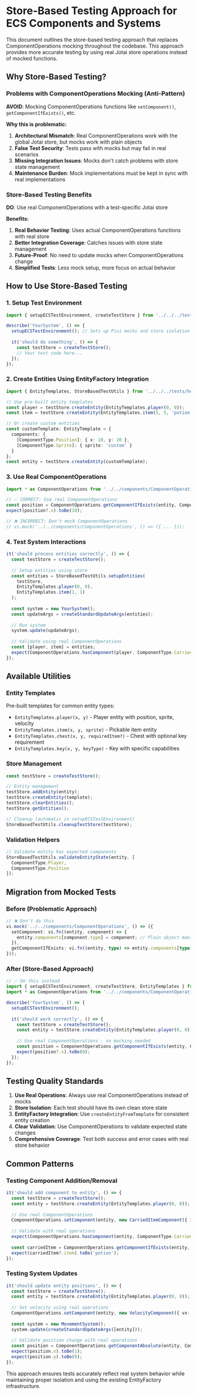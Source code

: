 # Store-Based Testing Approach for ECS Components and Systems

This document outlines the store-based testing approach that replaces ComponentOperations mocking throughout the codebase. This approach provides more accurate testing by using real Jotai store operations instead of mocked functions.

## Why Store-Based Testing?

### Problems with ComponentOperations Mocking (Anti-Pattern)

**AVOID**: Mocking ComponentOperations functions like `setComponent()`, `getComponentIfExists()`, etc.

**Why this is problematic:**
1. **Architectural Mismatch**: Real ComponentOperations work with the global Jotai store, but mocks work with plain objects
2. **False Test Security**: Tests pass with mocks but may fail in real scenarios  
3. **Missing Integration Issues**: Mocks don't catch problems with store state management
4. **Maintenance Burden**: Mock implementations must be kept in sync with real implementations

### Store-Based Testing Benefits

**DO**: Use real ComponentOperations with a test-specific Jotai store

**Benefits:**
1. **Real Behavior Testing**: Uses actual ComponentOperations functions with real store
2. **Better Integration Coverage**: Catches issues with store state management
3. **Future-Proof**: No need to update mocks when ComponentOperations change
4. **Simplified Tests**: Less mock setup, more focus on actual behavior

## How to Use Store-Based Testing

### 1. Setup Test Environment

```typescript
import { setupECSTestEnvironment, createTestStore } from '../../../tests/helpers/ecsTestSetup';

describe('YourSystem', () => {
  setupECSTestEnvironment(); // Sets up Pixi mocks and store isolation
  
  it('should do something', () => {
    const testStore = createTestStore();
    // Your test code here...
  });
});
```

### 2. Create Entities Using EntityFactory Integration

```typescript
import { EntityTemplates, StoreBasedTestUtils } from '../../../tests/helpers/ecsTestSetup';

// Use pre-built entity templates
const player = testStore.createEntity(EntityTemplates.player(0, 0));
const item = testStore.createEntity(EntityTemplates.item(5, 5, 'potion'));

// Or create custom entities
const customTemplate: EntityTemplate = {
  components: {
    [ComponentType.Position]: { x: 10, y: 20 },
    [ComponentType.Sprite]: { sprite: 'custom' }
  }
};
const entity = testStore.createEntity(customTemplate);
```

### 3. Use Real ComponentOperations

```typescript
import * as ComponentOperations from '../../components/ComponentOperations';

// ✅ CORRECT: Use real ComponentOperations
const position = ComponentOperations.getComponentIfExists(entity, ComponentType.Position);
expect(position?.x).toBe(10);

// ❌ INCORRECT: Don't mock ComponentOperations
// vi.mock('../../components/ComponentOperations', () => ({ ... }));
```

### 4. Test System Interactions

```typescript
it('should process entities correctly', () => {
  const testStore = createTestStore();
  
  // Setup entities using store
  const entities = StoreBasedTestUtils.setupEntities(
    testStore,
    EntityTemplates.player(0, 0),
    EntityTemplates.item(1, 1)
  );
  
  const system = new YourSystem();
  const updateArgs = createStandardUpdateArgs(entities);
  
  // Run system
  system.update(updateArgs);
  
  // Validate using real ComponentOperations
  const [player, item] = entities;
  expect(ComponentOperations.hasComponent(player, ComponentType.CarriedItem)).toBe(true);
});
```

## Available Utilities

### Entity Templates

Pre-built templates for common entity types:

- `EntityTemplates.player(x, y)` - Player entity with position, sprite, velocity
- `EntityTemplates.item(x, y, sprite)` - Pickable item entity
- `EntityTemplates.chest(x, y, requiredItem?)` - Chest with optional key requirement
- `EntityTemplates.key(x, y, keyType)` - Key with specific capabilities

### Store Management

```typescript
const testStore = createTestStore();

// Entity management
testStore.addEntity(entity);
testStore.createEntity(template);
testStore.clearEntities();
testStore.getEntities();

// Cleanup (automatic in setupECSTestEnvironment)
StoreBasedTestUtils.cleanupTestStore(testStore);
```

### Validation Helpers

```typescript
// Validate entity has expected components
StoreBasedTestUtils.validateEntityState(entity, [
  ComponentType.Player,
  ComponentType.Position
]);
```

## Migration from Mocked Tests

### Before (Problematic Approach)

```typescript
// ❌ Don't do this
vi.mock('../../components/ComponentOperations', () => ({
  setComponent: vi.fn((entity, component) => {
    entity.components[component.type] = component; // Plain object manipulation
  }),
  getComponentIfExists: vi.fn((entity, type) => entity.components[type])
}));
```

### After (Store-Based Approach)

```typescript
// ✅ Do this instead
import { setupECSTestEnvironment, createTestStore, EntityTemplates } from '../../../tests/helpers/ecsTestSetup';
import * as ComponentOperations from '../../components/ComponentOperations';

describe('YourSystem', () => {
  setupECSTestEnvironment();
  
  it('should work correctly', () => {
    const testStore = createTestStore();
    const entity = testStore.createEntity(EntityTemplates.player(0, 0));
    
    // Use real ComponentOperations - no mocking needed
    const position = ComponentOperations.getComponentIfExists(entity, ComponentType.Position);
    expect(position?.x).toBe(0);
  });
});
```

## Testing Quality Standards

1. **Use Real Operations**: Always use real ComponentOperations instead of mocks
2. **Store Isolation**: Each test should have its own clean store state
3. **EntityFactory Integration**: Use `createEntityFromTemplate` for consistent entity creation
4. **Clear Validation**: Use ComponentOperations to validate expected state changes
5. **Comprehensive Coverage**: Test both success and error cases with real store behavior

## Common Patterns

### Testing Component Addition/Removal

```typescript
it('should add component to entity', () => {
  const testStore = createTestStore();
  const entity = testStore.createEntity(EntityTemplates.player(0, 0));
  
  // Use real ComponentOperations
  ComponentOperations.setComponent(entity, new CarriedItemComponent({ item: 'potion' }));
  
  // Validate with real operations
  expect(ComponentOperations.hasComponent(entity, ComponentType.CarriedItem)).toBe(true);
  
  const carriedItem = ComponentOperations.getComponentIfExists(entity, ComponentType.CarriedItem);
  expect(carriedItem?.item).toBe('potion');
});
```

### Testing System Updates

```typescript
it('should update entity positions', () => {
  const testStore = createTestStore();
  const entity = testStore.createEntity(EntityTemplates.player(0, 0));
  
  // Set velocity using real operations
  ComponentOperations.setComponent(entity, new VelocityComponent({ vx: 1, vy: 0 }));
  
  const system = new MovementSystem();
  system.update(createStandardUpdateArgs([entity]));
  
  // Validate position change with real operations
  const position = ComponentOperations.getComponentAbsolute(entity, ComponentType.Position);
  expect(position.x).toBe(1);
  expect(position.y).toBe(0);
});
```

This approach ensures tests accurately reflect real system behavior while maintaining proper isolation and using the existing EntityFactory infrastructure.
